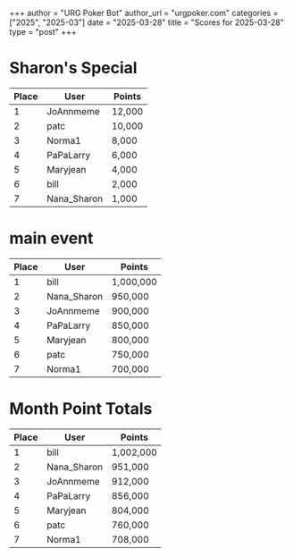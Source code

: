 +++
author = "URG Poker Bot"
author_url = "urgpoker.com"
categories = ["2025", "2025-03"]
date = "2025-03-28"
title = "Scores for 2025-03-28"
type = "post"
+++
# Sharon's Special

| Place | User | Points |
|-------|------|--------|
| 1 | JoAnnmeme | 12,000 |
| 2 | patc | 10,000 |
| 3 | Norma1 | 8,000 |
| 4 | PaPaLarry | 6,000 |
| 5 | Maryjean | 4,000 |
| 6 | bill | 2,000 |
| 7 | Nana_Sharon | 1,000 |

# main event

| Place | User | Points |
|-------|------|--------|
| 1 | bill | 1,000,000 |
| 2 | Nana_Sharon | 950,000 |
| 3 | JoAnnmeme | 900,000 |
| 4 | PaPaLarry | 850,000 |
| 5 | Maryjean | 800,000 |
| 6 | patc | 750,000 |
| 7 | Norma1 | 700,000 |

# Month Point Totals

| Place | User | Points |
|-------|------|--------|
| 1 | bill | 1,002,000 |
| 2 | Nana_Sharon | 951,000 |
| 3 | JoAnnmeme | 912,000 |
| 4 | PaPaLarry | 856,000 |
| 5 | Maryjean | 804,000 |
| 6 | patc | 760,000 |
| 7 | Norma1 | 708,000 |

